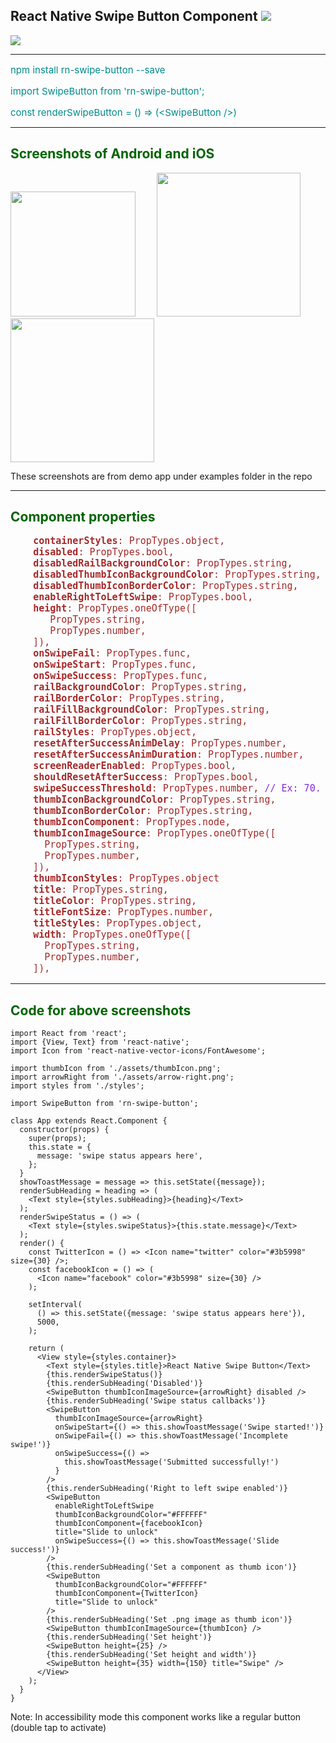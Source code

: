 ## React Native Swipe Button Component <img src="https://img.shields.io/badge/contributions-welcome-brightgreen.svg?style=flat" /> 
<a href="https://nodei.co/npm/rn-swipe-button/"><img src="https://nodei.co/npm/rn-swipe-button.png?downloads=true&downloadRank=true&stars=true"></a>

<hr>
<div style="color:darkcyan; font-size: 15px;">
    <p>npm install rn-swipe-button --save</p>
    <p>import SwipeButton from 'rn-swipe-button';</p>
    const renderSwipeButton = () => (&lt;SwipeButton /&gt;) 
</div>
<hr>
<div>
  <h2 style="color:darkgreen;">Screenshots of Android and iOS</h2>
  <img src="https://udaysravank.github.io/RNSwipeButton/rn-swipe-button-ios.png" width="200" style="margin-right: 30px;"/>
  <img src="https://udaysravank.github.io/RNSwipeButton/rn-swipe-button.png" style="margin-right: 30px;" width="230"/>
  <img src="https://udaysravank.github.io/RNSwipeButton/rn-swipe-button.gif" width="230" />
  <p>These screenshots are from demo app under examples folder in the repo</p>
</div>
<hr>
<h2 style="color:darkgreen;">Component properties</h2>
<pre style="font-size: 15px; color: brown;">
    <b>containerStyles</b>: PropTypes.object,
    <b>disabled</b>: PropTypes.bool,
    <b>disabledRailBackgroundColor</b>: PropTypes.string,
    <b>disabledThumbIconBackgroundColor</b>: PropTypes.string,
    <b>disabledThumbIconBorderColor</b>: PropTypes.string,
    <b>enableRightToLeftSwipe</b>: PropTypes.bool,
    <b>height</b>: PropTypes.oneOfType([
       PropTypes.string,
       PropTypes.number,
    ]),
    <b>onSwipeFail</b>: PropTypes.func,
    <b>onSwipeStart</b>: PropTypes.func,
    <b>onSwipeSuccess</b>: PropTypes.func,
    <b>railBackgroundColor</b>: PropTypes.string,
    <b>railBorderColor</b>: PropTypes.string,
    <b>railFillBackgroundColor</b>: PropTypes.string,
    <b>railFillBorderColor</b>: PropTypes.string,
    <b>railStyles</b>: PropTypes.object,
    <b>resetAfterSuccessAnimDelay</b>: PropTypes.number,
    <b>resetAfterSuccessAnimDuration</b>: PropTypes.number,
    <b>screenReaderEnabled</b>: PropTypes.bool,
    <b>shouldResetAfterSuccess</b>: PropTypes.bool,
    <b>swipeSuccessThreshold</b>: PropTypes.number, <span style="color: blueviolet">// Ex: 70. Swipping 70% will be considered as successful swipe</span>
    <b>thumbIconBackgroundColor</b>: PropTypes.string,
    <b>thumbIconBorderColor</b>: PropTypes.string,
    <b>thumbIconComponent</b>: PropTypes.node,
    <b>thumbIconImageSource</b>: PropTypes.oneOfType([
      PropTypes.string,
      PropTypes.number,
    ]),
    <b>thumbIconStyles</b>: PropTypes.object
    <b>title</b>: PropTypes.string,
    <b>titleColor</b>: PropTypes.string,
    <b>titleFontSize</b>: PropTypes.number,
    <b>titleStyles</b>: PropTypes.object,
    <b>width</b>: PropTypes.oneOfType([
      PropTypes.string,
      PropTypes.number,
    ]),
</pre>
<hr>
<h2 style="color:darkgreen;">Code for above screenshots</h2>

```
import React from 'react';
import {View, Text} from 'react-native';
import Icon from 'react-native-vector-icons/FontAwesome';

import thumbIcon from './assets/thumbIcon.png';
import arrowRight from './assets/arrow-right.png';
import styles from './styles';

import SwipeButton from 'rn-swipe-button';

class App extends React.Component {
  constructor(props) {
    super(props);
    this.state = {
      message: 'swipe status appears here',
    };
  }
  showToastMessage = message => this.setState({message});
  renderSubHeading = heading => (
    <Text style={styles.subHeading}>{heading}</Text>
  );
  renderSwipeStatus = () => (
    <Text style={styles.swipeStatus}>{this.state.message}</Text>
  );
  render() {
    const TwitterIcon = () => <Icon name="twitter" color="#3b5998" size={30} />;
    const facebookIcon = () => (
      <Icon name="facebook" color="#3b5998" size={30} />
    );

    setInterval(
      () => this.setState({message: 'swipe status appears here'}),
      5000,
    );

    return (
      <View style={styles.container}>
        <Text style={styles.title}>React Native Swipe Button</Text>
        {this.renderSwipeStatus()}
        {this.renderSubHeading('Disabled')}
        <SwipeButton thumbIconImageSource={arrowRight} disabled />
        {this.renderSubHeading('Swipe status callbacks')}
        <SwipeButton
          thumbIconImageSource={arrowRight}
          onSwipeStart={() => this.showToastMessage('Swipe started!')}
          onSwipeFail={() => this.showToastMessage('Incomplete swipe!')}
          onSwipeSuccess={() =>
            this.showToastMessage('Submitted successfully!')
          }
        />
        {this.renderSubHeading('Right to left swipe enabled')}
        <SwipeButton
          enableRightToLeftSwipe
          thumbIconBackgroundColor="#FFFFFF"
          thumbIconComponent={facebookIcon}
          title="Slide to unlock"
          onSwipeSuccess={() => this.showToastMessage('Slide success!')}
        />
        {this.renderSubHeading('Set a component as thumb icon')}
        <SwipeButton
          thumbIconBackgroundColor="#FFFFFF"
          thumbIconComponent={TwitterIcon}
          title="Slide to unlock"
        />
        {this.renderSubHeading('Set .png image as thumb icon')}
        <SwipeButton thumbIconImageSource={thumbIcon} />
        {this.renderSubHeading('Set height')}
        <SwipeButton height={25} />
        {this.renderSubHeading('Set height and width')}
        <SwipeButton height={35} width={150} title="Swipe" />
      </View>
    );
  }
}
```

Note: In accessibility mode this component works like a regular button (double tap to activate)
